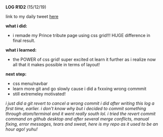 **LOG R1D2** (15/12/19)

link to my daily tweet [here](https://twitter.com/Nightcoder2/status/1206422560214323202)

**what i did:**
- i remade my Prince tribute page using css grid!!! HUGE difference in final result. 

**what i learned:**
- the POWER of css grid! super excited ot learn it further as i realize now all that it makes possible in terms of layout!
 
**next step:**
- css menu/navbar 
- learn more git and go slowly cause i did a fxxxing wrong commmit
- still extremeley motivated! 

*i just did a git revert to cancel a wrong commit i did after writing this log a first time, earlier.
i don't know why but i decided to commit something through atom/terminal and it went really south lol.
i tried the revert commit command on github desktop and after several merge conflicts, manual fixing, error messages, tears and sweat, here is my repo as it used to be an hour ago! yuhu!*


